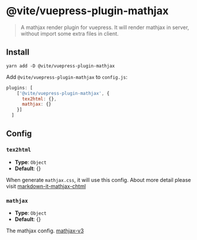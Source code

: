 # @vite/vuepress-plugin-mathjax

> A mathjax render plugin for vuepress. It will render mathjax in server, without import some extra files in client.

## Install

```
yarn add -D @vite/vuepress-plugin-mathjax
```

Add `@vite/vuepress-plugin-mathjax` to `config.js`:

```javascript
plugins: [
    ['@vite/vuepress-plugin-mathjax', {
      tex2html: {},
      mathjax: {}
    }]
  ]
```

## Config

### `tex2html`

* **Type**: `Object`
* **Default**: {}

When generate `mathjax.css`, it will use this config. About more detail please visit [markdown-it-mathjax-chtml](https://github.com/yamavol/markdown-it-mathjax-chtml)


### `mathjax`

* **Type**: `Object`
* **Default**: {}

The mathjax config. [mathjax-v3](https://github.com/mathjax/mathjax-v3)
